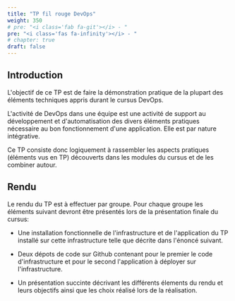 ```yaml
---
title: "TP fil rouge DevOps"
weight: 350
# pre: "<i class='fab fa-git'></i> - "
pre: "<i class='fas fa-infinity'></i> - "
# chapter: true
draft: false
---
```




## Introduction

L'objectif de ce TP est de faire la démonstration pratique de la plupart des éléments techniques appris durant le cursus DevOps.

L'activité de DevOps dans une équipe est une activité de support au développement et d'automatisation des divers éléments pratiques nécessaire au bon fonctionnement d'une application. Elle est par nature intégrative.

Ce TP consiste donc logiquement à rassembler les aspects pratiques (éléments vus en TP) découverts dans les modules du cursus et de les combiner autour.

## Rendu

Le rendu du TP est à effectuer par groupe. Pour chaque groupe les éléments suivant devront être présentés lors de la présentation finale du cursus:

- Une installation fonctionnelle de l'infrastructure et de l'application du TP installé sur cette infrastructure telle que décrite dans l'énoncé suivant.

- Deux dépots de code sur Github contenant pour le premier le code d'infrastructure et pour le second l'application à déployer sur l'infrastructure.

- Un présentation succinte décrivant les différents élements du rendu et leurs objectifs ainsi que les choix réalisé lors de la réalisation.

